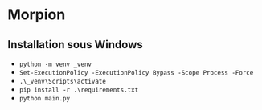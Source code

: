 # Morpion

## Installation sous Windows
* `python -m venv _venv`
* `Set-ExecutionPolicy -ExecutionPolicy Bypass -Scope Process -Force`
* `.\_venv\Scripts\activate`
* `pip install -r .\requirements.txt`
* `python main.py`
